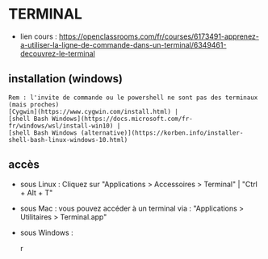 # TERMINAL

* lien cours : https://openclassrooms.com/fr/courses/6173491-apprenez-a-utiliser-la-ligne-de-commande-dans-un-terminal/6349461-decouvrez-le-terminal

## installation (windows)
    Rem : l'invite de commande ou le powershell ne sont pas des terminaux (mais proches)  
    [Cygwin](https://www.cygwin.com/install.html) |
    [shell Bash Windows](https://docs.microsoft.com/fr-fr/windows/wsl/install-win10) |
    [shell Bash Windows (alternative)](https://korben.info/installer-shell-bash-linux-windows-10.html)

## accès
* sous Linux : Cliquez sur "Applications > Accessoires > Terminal" | "Ctrl + Alt + T"  
* sous Mac : vous pouvez accéder à un terminal via : "Applications > Utilitaires > Terminal.app"  
* sous Windows :  


    r
